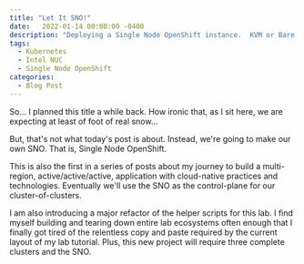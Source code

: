 ```yaml
---
title: "Let It SNO!"
date:   2022-01-14 00:00:00 -0400
description: "Deploying a Single Node OpenShift instance.  KVM or Bare Metal"
tags:
  - Kubernetes
  - Intel NUC
  - Single Node OpenShift
categories:
  - Blog Post
---
```

So... I planned this title a while back.  How ironic that, as I sit here, we are expecting at least of foot of real snow...

But, that's not what today's post is about.  Instead, we're going to make our own SNO.  That is, Single Node OpenShift.

This is also the first in a series of posts about my journey to build a multi-region, active/active/active, application with cloud-native practices and technologies.  Eventually we'll use the SNO as the control-plane for our cluster-of-clusters.

I am also introducing a major refactor of the helper scripts for this lab.  I find myself building and tearing down entire lab ecosystems often enough that I finally got tired of the relentless copy and paste required by the current layout of my lab tutorial.  Plus, this new project will require three complete clusters and the SNO.
